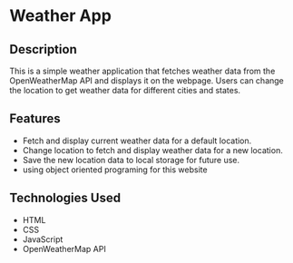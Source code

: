 # Weather App

## Description

This is a simple weather application that fetches weather data from the OpenWeatherMap API and displays it on the webpage. Users can change the location to get weather data for different cities and states.

## Features

- Fetch and display current weather data for a default location.
- Change location to fetch and display weather data for a new location.
- Save the new location data to local storage for future use.
- using object oriented programing for this website

## Technologies Used

- HTML
- CSS
- JavaScript
- OpenWeatherMap API



   
